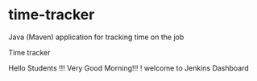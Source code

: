 # time-tracker
Java (Maven) application for tracking time on the job

Time tracker

Hello Students !!! Very Good Morning!!! ! welcome to Jenkins Dashboard
